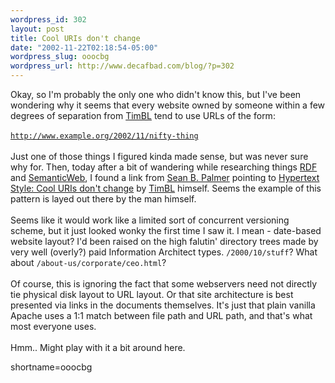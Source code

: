 ```yaml
--- 
wordpress_id: 302
layout: post
title: Cool URIs don't change
date: "2002-11-22T02:18:54-05:00"
wordpress_slug: ooocbg
wordpress_url: http://www.decafbad.com/blog/?p=302
---
```

Okay, so I'm probably the only one who didn't know this, but I've been wondering why it seems that every website owned by someone within a few degrees of separation from <a href="http://www.decafbad.com/twiki/bin/view/Main/TimBL">TimBL</a> tend to use URLs of the form:
<br /><br />
<code>http://www.example.org/2002/11/nifty-thing</code>
<br /><br />
Just one of those things I figured kinda made sense, but was never sure why for.  Then, today after a bit of wandering while researching things <a href="http://www.decafbad.com/twiki/bin/view/Main/RDF">RDF</a> and <a href="http://www.decafbad.com/twiki/bin/view/Main/SemanticWeb">SemanticWeb</a>, I found a link from <a href="http://infomesh.net/sbp/" target="_top">Sean B. Palmer</a> pointing to <a href="http://www.w3.org/Provider/Style/URI.html" target="_top">Hypertext Style: Cool URIs don't change</a> by <a href="http://www.decafbad.com/twiki/bin/view/Main/TimBL">TimBL</a> himself.  Seems the example of this pattern is layed out there by the man himself.
<br /><br />
Seems like it would work like a limited sort of concurrent versioning scheme, but it just looked wonky the first time I saw it.  I mean - date-based website layout?  I'd been raised on the high falutin' directory trees made by very well (overly?) paid Information Architect types.  <code>/2000/10/stuff</code>?  What about <code>/about-us/corporate/ceo.html</code>?
<br /><br />
Of course, this is ignoring the fact that some webservers need not directly tie physical disk layout to URL layout.  Or that site architecture is best presented via links in the documents themselves.  It's just that plain vanilla Apache uses a 1:1 match between file path and URL path, and that's what most everyone uses.
<br /><br />
Hmm..  Might play with it a bit around here.
<!--more-->
shortname=ooocbg
